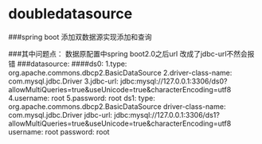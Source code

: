 # doubledatasource

###spring boot 添加双数据源实现添加和查询

###其中问题点： 数据原配置中spring boot2.0之后url 改成了jdbc-url不然会报错
###datasource:
  ####ds0:
    1.type: org.apache.commons.dbcp2.BasicDataSource
    2.driver-class-name: com.mysql.jdbc.Driver
    3.jdbc-url: jdbc:mysql://127.0.0.1:3306/ds0?allowMultiQueries=true&useUnicode=true&characterEncoding=utf8
    4.username: root
    5.password: root
  ds1:
    type: org.apache.commons.dbcp2.BasicDataSource
    driver-class-name: com.mysql.jdbc.Driver
    jdbc-url: jdbc:mysql://127.0.0.1:3306/ds1?allowMultiQueries=true&useUnicode=true&characterEncoding=utf8
    username: root
    password: root
